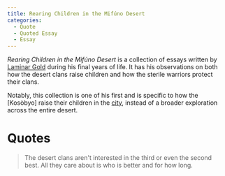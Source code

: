 ```yaml
---
title: Rearing Children in the Mifúno Desert
categories:
  - Quote
  - Quoted Essay
  - Essay
---
```


*Rearing Children in the Mifúno Desert* is a collection of essays written by [Laminar Gold]() during his final years of life. It has his observations on both how the desert clans raise children and how the sterile warriors protect their clans.

Notably, this collection is one of his first and is specific to how the [Kosòbyo] raise their children in the [city](/kosobyo-city/), instead of a broader exploration across the entire desert.

# Quotes

> The desert clans aren't interested in the third or even the second best. All they care about is who is better and for how long.
